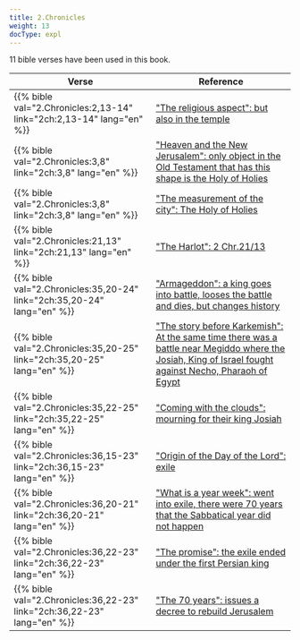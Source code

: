 ```yaml
---
title: 2.Chronicles
weight: 13
docType: expl
---
```


11 bible verses have been used in this book.

| Verse | Reference |
|-------|-----------|
| {{% bible val="2.Chronicles:2,13-14" link="2ch:2,13-14" lang="en" %}} | ["The religious aspect": but also in the temple](/expl/content/harlot/who-is-the-harlot-babylon-part-2#89fc) |
| {{% bible val="2.Chronicles:3,8" link="2ch:3,8" lang="en" %}} | ["Heaven and the New Jerusalem": only object in the Old Testament that has this shape is the Holy of Holies](/expl/content/paradise/heaven-and-hell#8183) |
| {{% bible val="2.Chronicles:3,8" link="2ch:3,8" lang="en" %}} | ["The measurement of the city": The Holy of Holies](/expl/content/paradise/the-new-jerusalem#5b7b) |
| {{% bible val="2.Chronicles:21,13" link="2ch:21,13" lang="en" %}} | ["The Harlot": 2 Chr.21/13](/expl/content/harlot/who-is-the-harlot-babylon-part-1#1947) |
| {{% bible val="2.Chronicles:35,20-24" link="2ch:35,20-24" lang="en" %}} | ["Armageddon": a king goes into battle, looses the battle and dies, but changes history](/quick/content/bowls#None) |
| {{% bible val="2.Chronicles:35,20-25" link="2ch:35,20-25" lang="en" %}} | ["The story before Karkemish": At the same time there was a battle near Megiddo where the Josiah, King of Israel fought against Necho, Pharaoh of Egypt](/expl/content/bowls/armageddon-and-the-battle-of-karkemish#9897) |
| {{% bible val="2.Chronicles:35,22-25" link="2ch:35,22-25" lang="en" %}} | ["Coming with the clouds": mourning for their king Josiah](/expl/content/vision/setting-the-foundation#e267) |
| {{% bible val="2.Chronicles:36,15-23" link="2ch:36,15-23" lang="en" %}} | ["Origin of the Day of the Lord": exile](/expl/background/israel/the-day-of-the-lord#674e) |
| {{% bible val="2.Chronicles:36,20-21" link="2ch:36,20-21" lang="en" %}} | ["What is a year week": went into exile, there were 70 years that the Sabbatical year did not happen](/expl/bible/daniel/the-70-year-weeks#e18f) |
| {{% bible val="2.Chronicles:36,22-23" link="2ch:36,22-23" lang="en" %}} | ["The promise": the exile ended under the first Persian king](/expl/bible/daniel/the-70-year-weeks#2d32) |
| {{% bible val="2.Chronicles:36,22-23" link="2ch:36,22-23" lang="en" %}} | ["The 70 years": issues a decree to rebuild Jerusalem](/expl/bible/daniel/the-70-year-weeks#6576) |
